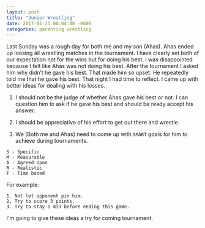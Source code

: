 ```yaml
---
layout: post
title: "Junior Wrestling"
date: 2017-01-25 00:04:40 -0600
categories: parenting wrestling
---
```


Last Sunday was a rough day for both me and my son (Ahas). Ahas ended up loosing all wrestling matches in the tournament. I have clearly set both of our expectation not for the wins but for doing his 
best. I was disappointed because I felt like Ahas was not doing his best. After the tournament I asked him why didn’t he gave his best. That made him so upset. He repeatedly told me that he gave his 
best. That night I had time to reflect. I came up with better ideas for dealing with his losses.

1. I should not be the judge of whether Ahas gave his best or not. I can question him to ask if he gave his best and should be ready accept his answer.

1. I should be appreciative of his effort to get out there and wrestle.

1. We (Both me and Ahas) need to come up with `SMART` goals for him to achieve during tournaments.

~~~
S - Specific
M - Measurable
A - Agreed Upon
R - Realistic
T - Time based
~~~

  For example:

~~~
1. Not let opponent pin him.
2. Try to score 3 points.
3. Try to stay 1 min before ending this game.
~~~

I'm going to give these ideas a try for coming tournament.


